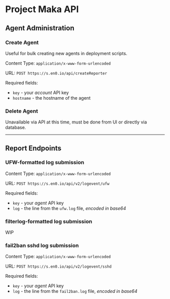 # Project Maka API


## Agent Administration

### Create Agent
Useful for bulk creating new agents in deployment scripts.

Content Type: `application/x-www-form-urlencoded`

URL: `POST https://s.en0.io/api/createReporter`

Required fields: 
 - `key` - your _account_ API key
 - `hostname` - the hostname of the agent


### Delete Agent
Unavailable via API at this time, must be done from UI or directly via database.

---

## Report Endpoints

### UFW-formatted log submission
Content Type: `application/x-www-form-urlencoded`

URL: `POST https://s.en0.io/api/v2/logevent/ufw`

Required fields:
- `key` - your _agent_ API key
- `log` - the line from the `ufw.log` file, _encoded in base64_

### filterlog-formatted log submission
WIP

### fail2ban sshd log submission
Content Type: `application/x-www-form-urlencoded`

URL: `POST https://s.en0.io/api/v2/logevent/sshd`

Required fields:
- `key` - your _agent_ API key
- `log` - the line from the `fail2ban.log` file, _encoded in base64_
